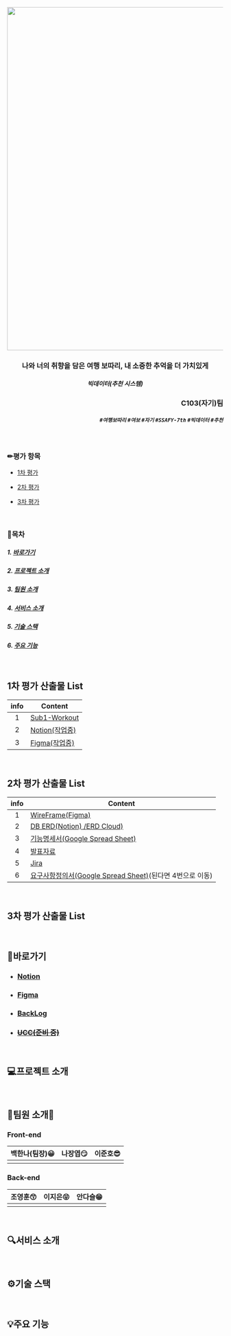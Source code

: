 <div align="center">
<img src="https://user-images.githubusercontent.com/97590478/190550693-bd355b98-2015-474b-a2ad-760a42914d09.png" width="800px">
<h3>나와 너의 취향을 담은 여행 보따리, 내 소중한 추억을 더 가치있게 </h1>
</div>
<div align="center">
<h5>빅데이터(추천 시스템)</h5> 
</div>

<div align="right">

<h3>C103(자기)팀 </h3>

##### `#여행보따리` `#여보` `#자기` `#SSAFY-7th` `#빅데이터` `#추천`

</div>

<br/>

### ✏평가 항목

- [1차 평가](#1차-평가-산출물-list)

- [2차 평가](#2차-평가-산출물-list)

- [3차 평가](#3차-평가-산출물-list)

<br/>

### 📑목차

##### 1. [바로가기](#바로가기)

##### 2. [프로젝트 소개](#프로젝트-소개)

##### 3. [팀원 소개](#팀원-소개)

##### 4. [서비스 소개](#서비스-소개)

##### 5. [기술 스택](#기술-스택)

##### 6. [주요 기능](#주요-기능)

<br/>

## 1차 평가 산출물 List
| <div align="center">info</div> | <div align="center">Content</div>                            |
| ------------------------------ | ------------------------------------------------------------- |
| <div align="center">1</div>    | [Sub1-Workout](https://lab.ssafy.com/s07-bigdata-recom-sub1/S07P21C103/-/tree/main/Sub1_README)               |
| <div align="center">2</div>    | [Notion(작업중)](https://wide-daisy-530.notion.site/C103-0c174c0e035f4504baef1e07cf68d028)
| <div align="center">3</div>    | [Figma(작업중)](https://www.figma.com/file/73DvPv5QBgrfGDQr7cU46N/Yeobo?node-id=0%3A1)

<br/>

## 2차 평가 산출물 List


| <div align="center">info</div> | <div align="center">Content</div>                            |
| ------------------------------ | ------------------------------------------------------------ |
| <div align="center">1</div>    | [WireFrame(Figma)](https://www.figma.com/file/73DvPv5QBgrfGDQr7cU46N/Yeobo?node-id=0%3A1) |
| <div align="center">2</div>    | [DB ERD(Notion) /](https://www.notion.so/DB-ERD-4ed5d7103112497eb9bf57e08fe27203)[ERD Cloud)](https://www.erdcloud.com/d/sZ7ZDJMnDDeyLub72) |
| <div align="center">3</div>    | [기능명세서(Google Spread Sheet)](https://docs.google.com/spreadsheets/d/14tzzPntFf9SQqBN4ywvbg-0EeXIYm-n6PrEhyNLO8Vw/edit#gid=0)</div> |
| <div align="center">4</div>    | [발표자료](https://github.com/junojam/ssafy_offline/files/9580239/default.pptx)</div> |
| <div align="center">5</div>    | [Jira](https://jira.ssafy.com/projects/S07P22C103)</div> |
| <div align="center">6</div>    | [요구사항정의서(Google Spread Sheet)](https://docs.google.com/spreadsheets/d/14tzzPntFf9SQqBN4ywvbg-0EeXIYm-n6PrEhyNLO8Vw/edit#gid=1161331260)</div>(된다면 4번으로 이동) |

<br/>

## 3차 평가 산출물 List

<br/>

## 📌바로가기

- ### [Notion](https://www.notion.so/0c174c0e035f4504baef1e07cf68d028)

- ### [Figma](https://www.figma.com/file/73DvPv5QBgrfGDQr7cU46N/Yeobo?node-id=0%3A1)

- ### [BackLog](https://docs.google.com/spreadsheets/d/14tzzPntFf9SQqBN4ywvbg-0EeXIYm-n6PrEhyNLO8Vw/edit#gid=1161331260)

- ### ~~[UCC(준비 중)]()~~

<br/>

## 💻프로젝트 소개

<br/>

## 🧑팀원 소개👩

### Front-end

| <img title="" src="https://user-images.githubusercontent.com/97590478/187514533-43924ea8-a3fa-4d94-95f6-baa6d97b0d3c.jpeg" alt="">**<div align="center">백한나(팀장)😀</div>** |<img title="" src="https://user-images.githubusercontent.com/97590478/187514542-49a62b50-b1b9-439f-896f-8535b461579b.jpeg" alt="">**<div align="center">나장엽😏</div>** | <img title="" src="https://user-images.githubusercontent.com/97590478/187514521-02903d44-4264-4a31-abc2-0072a1bf03f4.jpg" alt="">**<div align="center">이준호😎</div>**  |
| ------------------------------------------------------------ | ------------------------------------------------------------ | ------------------------------------------------------------ |
|                                                              |                                                              |                                                              |

### Back-end

| <img title="" src="https://user-images.githubusercontent.com/97590478/190547913-59300b5d-d3e7-4027-a1c9-3cae7e6bfd3e.jpg" alt="">**<div align="center">조영훈😙</div>** | <img title="" src="https://user-images.githubusercontent.com/97590478/187514544-e64e1654-d1d7-4f42-9e39-8a3602b852e2.png" alt="">**<div align="center">이지은😝</div>** | <img title="" src="https://user-images.githubusercontent.com/97590478/187514529-c13d6cf8-37a9-4526-a7d5-9631562b7307.jpg" alt="">**<div align="center">안다슬😁</div>** |
| ------------------------------------------------------------ | ------------------------------------------------------------ | ------------------------------------------------------------ |
|                                                              |                                                              |                                                              |

<br/>

## 🔍서비스 소개

<br/>

## ⚙기술 스택

<br/>

## 💡주요 기능
